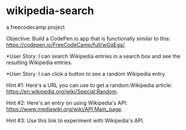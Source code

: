 # wikipedia-search
a freecodecamp project

Objective: Build a CodePen.io app that is functionally similar to this: 
https://codepen.io/FreeCodeCamp/full/wGqEga/.

*User Story: I can search Wikipedia entries in a search box and see the 
resulting Wikipedia entries.

*User Story: I can click a button to see a random Wikipedia entry.

Hint #1: Here's a URL you can use to get a random Wikipedia article: 
https://en.wikipedia.org/wiki/Special:Random.

Hint #2: Here's an entry on using Wikipedia's API: 
https://www.mediawiki.org/wiki/API:Main_page.

Hint #3: Use this link to experiment with Wikipedia's API.
